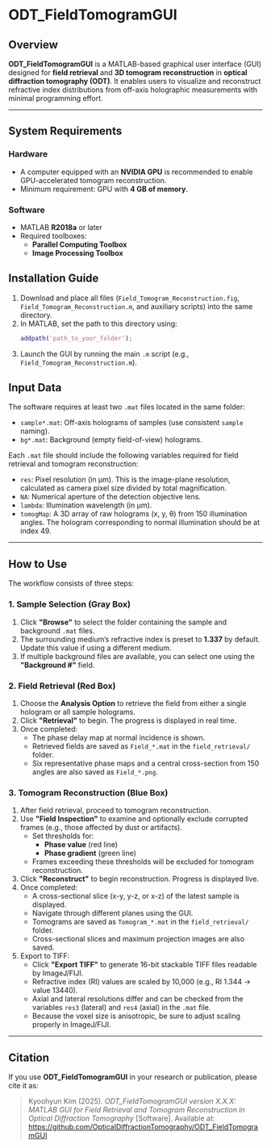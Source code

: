 # ODT_FieldTomogramGUI

## Overview

**ODT_FieldTomogramGUI** is a MATLAB-based graphical user interface (GUI) designed for **field retrieval** and **3D tomogram reconstruction** in **optical diffraction tomography (ODT)**. It enables users to visualize and reconstruct refractive index distributions from off-axis holographic measurements with minimal programming effort.

---

## System Requirements

### Hardware
- A computer equipped with an **NVIDIA GPU** is recommended to enable GPU-accelerated tomogram reconstruction.
- Minimum requirement: GPU with **4 GB of memory**.

### Software
- MATLAB **R2018a** or later
- Required toolboxes:
  - **Parallel Computing Toolbox**
  - **Image Processing Toolbox**

## Installation Guide

1. Download and place all files (`Field_Tomogram_Reconstruction.fig`, `Field_Tomogram_Reconstruction.m`, and auxiliary scripts) into the same directory.
2. In MATLAB, set the path to this directory using:
   ```matlab
   addpath('path_to_your_folder');
   ```
3. Launch the GUI by running the main `.m` script (e.g., `Field_Tomogram_Reconstruction.m`).

## Input Data

The software requires at least two `.mat` files located in the same folder:

- `sample*.mat`: Off-axis holograms of samples (use consistent `sample` naming).
- `bg*.mat`: Background (empty field-of-view) holograms.

Each `.mat` file should include the following variables required for field retrieval and tomogram reconstruction:
- `res`: Pixel resolution (in µm). This is the image-plane resolution, calculated as camera pixel size divided by total magnification.
- `NA`: Numerical aperture of the detection objective lens.
- `lambda`: Illumination wavelength (in µm).
- `tomogMap`: A 3D array of raw holograms (x, y, θ) from 150 illumination angles. The hologram corresponding to normal illumination should be at index 49.
 
---

## How to Use

The workflow consists of three steps:

### 1. Sample Selection (Gray Box)

1. Click **"Browse"** to select the folder containing the sample and background `.mat` files.
2. The surrounding medium’s refractive index is preset to **1.337** by default. Update this value if using a different medium.
3. If multiple background files are available, you can select one using the **"Background #"** field.

### 2. Field Retrieval (Red Box)

1. Choose the **Analysis Option** to retrieve the field from either a single hologram or all sample holograms.
2. Click **"Retrieval"** to begin. The progress is displayed in real time.
3. Once completed:
   - The phase delay map at normal incidence is shown.
   - Retrieved fields are saved as `Field_*.mat` in the `field_retrieval/` folder.
   - Six representative phase maps and a central cross-section from 150 angles are also saved as `Field_*.png`.

### 3. Tomogram Reconstruction (Blue Box)

1. After field retrieval, proceed to tomogram reconstruction.
2. Use **"Field Inspection"** to examine and optionally exclude corrupted frames (e.g., those affected by dust or artifacts).
   - Set thresholds for:
     - **Phase value** (red line)
     - **Phase gradient** (green line)
   - Frames exceeding these thresholds will be excluded for tomogram reconstruction.
3. Click **"Reconstruct"** to begin reconstruction. Progress is displayed live.
4. Once completed:
   - A cross-sectional slice (x-y, y-z, or x-z) of the latest sample is displayed.
   - Navigate through different planes using the GUI.
   - Tomograms are saved as `Tomogram_*.mat` in the `field_retrieval/` folder.
   - Cross-sectional slices and maximum projection images are also saved.
5. Export to TIFF:
   - Click **"Export TIFF"** to generate 16-bit stackable TIFF files readable by ImageJ/FIJI.
   - Refractive index (RI) values are scaled by 10,000 (e.g., RI 1.344 → value 13440).
   - Axial and lateral resolutions differ and can be checked from the variables `res3` (lateral) and `res4` (axial) in the `.mat` file.
   - Because the voxel size is anisotropic, be sure to adjust scaling properly in ImageJ/FIJI.

---

## Citation

If you use **ODT_FieldTomogramGUI** in your research or publication, please cite it as:

> Kyoohyun Kim (2025). *ODT_FieldTomogramGUI version X.X.X: MATLAB GUI for Field Retrieval and Tomogram Reconstruction in Optical Diffraction Tomography* [Software]. Available at: https://github.com/OpticalDiffractionTomography/ODT_FieldTomogramGUI
